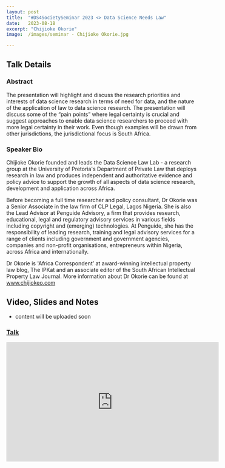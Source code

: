 ```yaml
---
layout: post
title:  "#DS4SocietySeminar 2023 <> Data Science Needs Law"
date:   2023-08-18
excerpt: "Chijioke Okorie"
image:  /images/seminar - Chijioke Okorie.jpg

---
```


## Talk Details

### Abstract
The presentation will highlight and discuss the research priorities and interests of data science research in terms of need for data, and the nature of the application of law to data science research. The presentation will discuss some of the “pain points” where legal certainty is crucial and suggest approaches to enable data science researchers to proceed with more legal certainty in their work. Even though examples will be drawn from other jurisdictions, the jurisdictional focus is South Africa.


### Speaker Bio
Chijioke Okorie founded and leads the Data Science Law Lab - a research group at the University of Pretoria's Department of Private Law that deploys research in law and produces independent and authoritative evidence and policy advice to support the growth of all aspects of data science research, development and application across Africa.

Before becoming a full time researcher and policy consultant, Dr Okorie was a Senior Associate in the law firm of CLP Legal, Lagos Nigeria. She is also the Lead Advisor at Penguide Advisory, a firm that provides research, educational, legal and regulatory advisory services in various fields including copyright and (emerging) technologies. At Penguide, she has the responsibility of leading research, training and legal advisory services for a range of clients including government and government agencies, companies and non-profit organisations, entrepreneurs within Nigeria, across Africa and internationally.

Dr Okorie is 'Africa Correspondent’ at award-winning intellectual property law blog, The IPKat and an associate editor of the South African Intellectual Property Law Journal. More information about Dr Okorie can be found at www.chijiokeo.com 


## Video, Slides and Notes

* content will be uploaded soon 
    
### [Talk](https://www.youtube.com/watch?v=A3gMIFYe1uk)
<iframe width="560" height="315" src="https://www.youtube.com/embed/A3gMIFYe1uk?si=ujaaRV_2F7ugE6Ve" title="YouTube video player" frameborder="0" allow="accelerometer; autoplay; clipboard-write; encrypted-media; gyroscope; picture-in-picture; web-share" allowfullscreen></iframe>